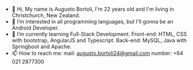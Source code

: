 - 👋 Hi, My name is Augusto Bortoli, I'm 22 years old and I'm living in Christchurch, New Zealand. 
- 👀 I’m interested in all programming languages, but I'll gonna be an Android Developer.
- 🌱 I’m currently learning Full-Stack Development. Front-end: HTML, CSS with bootstrap, AngularJS and Typescript. Back-end: MySQL, Java with Springboot and Apache.
- 📫 How to reach me: 
 mail: augusto.bortoli24@gmail.com 
 number: +64 021 2877300

<!---
Augusto-Bortoli/Augusto-Bortoli is a ✨ special ✨ repository because its `README.md` (this file) appears on your GitHub profile.
You can click the Preview link to take a look at your changes.
--->
